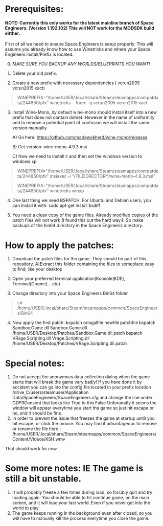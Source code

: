 # Prerequisites:

#### NOTE: Currently this only works for the latest mainline branch of Space Engineers. (Version 1.192.102) This will NOT work for the MODSDK build eitther.

First of all we need to ensure Space Engineers is setup properly:
	This will assume you already know how to use Winetricks and where your Space Engineers 	install/Prefix is located.

0) *MAKE SURE YOU BACKUP ANY WORLDS/BLUEPRINTS YOU WANT!*
1) Delete your old prefix. 

2) Create a new prefix with necessary dependencies ( vcrun2005 vcrun2015 xact)

> WINEPREFIX="/home/USER/.local/share/Steam/steamapps/compatdata/244850/pfx" winetricks --force -q vcrun2005 vcrun2015 xact

3) Install Wine-Mono, by default wine-mono should install itself into a new prefix that does not contain dotnet. However in the name of uniformity and to remove a potential point of confusion we will install the same version manually.
	
    A) Go here: https://github.com/madewokherd/wine-mono/releases
  
    B) Get version: wine-mono-4.9.3.msi
  
    C) Now we need to install it and then set the windows version to windows xp
  
> WINEPREFIX="/home/USER/.local/share/Steam/steamapps/compatdata/244850/pfx" msiexec -i "/FILEIDRECTORY/wine-mono-4.9.3.msi"

> WINEPREFIX="/home/USER/.local/share/Steam/steamapps/compatdata/244850/pfx" winetricks winxp

4) One last thing we need BSPATCH. For Ubuntu and Debian users, you can install it with:
sudo apt-get install bsdiff

5) You need a clean copy of the game files. Already modified copies of the patch files will not work (I found this out the hard way!). So make backups of the bin64 directory in the Space Engineers directory.

# How to apply the patches:

1) Download the patch files for the game. They should be part of this repository.
	A)Extract this folder containing the files to someplace easy to find, like your desktop

2) Open your preferred terminal application(Konsole(KDE), Terminal(Gnome)… etc)

3) Change directory into your Space Engineers Bin64 folder

> cd /home/USER/.local/share/Steam/steamapps/common/SpaceEngineers/Bin64

4) Now apply the first patch: bspatch oringalfile newfile patchfile
bspatch Sandbox.Game.dll Sandbox.Game.dll /home/USER/Desktop/Patches/Sandbox.Game.dll.patch
bspatch VRage.Scripting.dll Vrage.Scripting.dll  /home/USER/Desktop/Patches/VRage.Scripting.dll.patch

# Special notes:

1) Do not accept the anonymous data collection dialog when the game starts that will break the game very badly!
If you have done it by accident you can go ino the config file located in your prefix location /drive_C/users/steamuser/Application Data/SpaceEngineers/SpaceEngineers.cfg and change the line under <Key>GDPRConsent</Key> that looks like <Value xsi:type="xsd:string">True</Value> to this <Value xsi:type="xsd:string">False</Value>
Unforunatly it seems the window will appear everytime you start the game so just hit escape or no, and it should be fine.
2) In order to prevent the issue that freezes the game at startup untill you hit escape, or click the mouse. You may find it advantageous to remove or rename the file here : /home/USER/.local/share/Steam/steamapps/common/SpaceEngineers/Content/Videos/KSH.wmv

That should work for now.

# Some more notes: IE The game is still a bit unstable.
1) It will probably freeze a few times during load, so forcibly quit and try loading again. You should be able to hit continue game, on the main screen, and it will load your last world. Even if you never got into the world to play.
2) The game keeps running in the background even after closed, so you will have to manually kill the process everytime you close the game.
